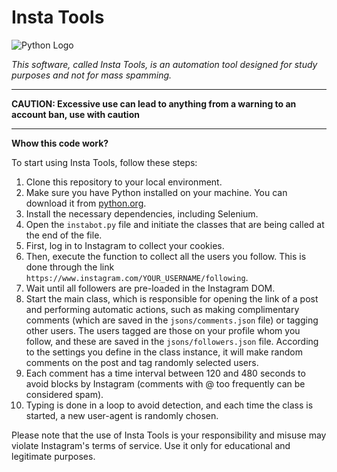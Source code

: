 #  Insta Tools

![Python Logo](https://www.python.org/static/community_logos/python-logo.png)

*This software, called Insta Tools, is an automation tool designed for study purposes and not for mass spamming.*

---

**CAUTION: Excessive use can lead to anything from a warning to an account ban, use with caution**

---
 
<summary><strong>Whow this code work? </strong>

To start using Insta Tools, follow these steps:

1. Clone this repository to your local environment.
2. Make sure you have Python installed on your machine. You can download it from [python.org](https://www.python.org/).
3. Install the necessary dependencies, including Selenium.
4. Open the `instabot.py` file and initiate the classes that are being called at the end of the file.
5. First, log in to Instagram to collect your cookies.
6. Then, execute the function to collect all the users you follow. This is done through the link `https://www.instagram.com/YOUR_USERNAME/following`.
7. Wait until all followers are pre-loaded in the Instagram DOM.
8. Start the main class, which is responsible for opening the link of a post and performing automatic actions, such as making complimentary comments (which are saved in the `jsons/comments.json` file) or tagging other users. The users tagged are those on your profile whom you follow, and these are saved in the `jsons/followers.json` file. According to the settings you define in the class instance, it will make random comments on the post and tag randomly selected users.
9. Each comment has a time interval between 120 and 480 seconds to avoid blocks by Instagram (comments with @ too frequently can be considered spam).
10. Typing is done in a loop to avoid detection, and each time the class is started, a new user-agent is randomly chosen.

Please note that the use of Insta Tools is your responsibility and misuse may violate Instagram's terms of service. Use it only for educational and legitimate purposes.
